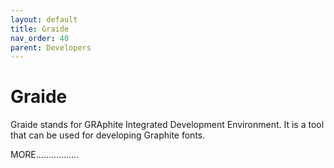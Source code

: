 ```yaml
---
layout: default
title: Graide
nav_order: 40
parent: Developers
---
```


# Graide

Graide stands for GRAphite Integrated Development Environment. It is a tool that can be used for developing Graphite fonts.

MORE.................